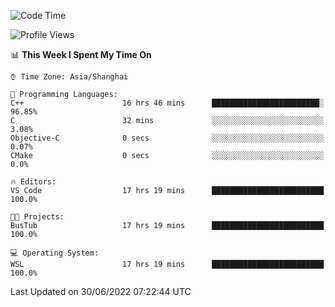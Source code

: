 <!--START_SECTION:waka-->
![Code Time](http://img.shields.io/badge/Code%20Time-152%20hrs%2018%20mins-blue)

![Profile Views](http://img.shields.io/badge/Profile%20Views-0-blue)

📊 **This Week I Spent My Time On** 

```text
⌚︎ Time Zone: Asia/Shanghai

💬 Programming Languages: 
C++                      16 hrs 46 mins      ████████████████████████░   96.85% 
C                        32 mins             ░░░░░░░░░░░░░░░░░░░░░░░░░   3.08% 
Objective-C              0 secs              ░░░░░░░░░░░░░░░░░░░░░░░░░   0.07% 
CMake                    0 secs              ░░░░░░░░░░░░░░░░░░░░░░░░░   0.0%

🔥 Editors: 
VS Code                  17 hrs 19 mins      █████████████████████████   100.0%

🐱‍💻 Projects: 
BusTub                   17 hrs 19 mins      █████████████████████████   100.0%

💻 Operating System: 
WSL                      17 hrs 19 mins      █████████████████████████   100.0%

```


 Last Updated on 30/06/2022 07:22:44 UTC
<!--END_SECTION:waka-->